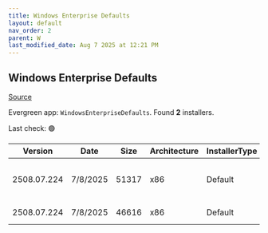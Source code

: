```yaml
---
title: Windows Enterprise Defaults
layout: default
nav_order: 2
parent: W
last_modified_date: Aug 7 2025 at 12:21 PM
---
```


## Windows Enterprise Defaults

[Source](https://stealthpuppy.com/defaults/)

Evergreen app: `WindowsEnterpriseDefaults`. Found **2** installers.

Last check: 🟢

| Version     | Date     | Size  | Architecture | InstallerType | Type      | URI                                                                                                                                                                                                    |
| ----------- | -------- | ----- | ------------ | ------------- | --------- | ------------------------------------------------------------------------------------------------------------------------------------------------------------------------------------------------------ |
| 2508.07.224 | 7/8/2025 | 51317 | x86          | Default       | intunewin | [https://github.com/aaronparker/defaults/releases/download/v2508.07.224/Install-Defaults.intunewin](https://github.com/aaronparker/defaults/releases/download/v2508.07.224/Install-Defaults.intunewin) |
| 2508.07.224 | 7/8/2025 | 46616 | x86          | Default       | zip       | [https://github.com/aaronparker/defaults/releases/download/v2508.07.224/defaults.zip](https://github.com/aaronparker/defaults/releases/download/v2508.07.224/defaults.zip)                             |
